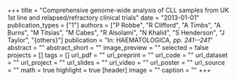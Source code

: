 +++
title = "Comprehensive genome-wide analysis of CLL samples from UK 1st line and relapsed/refractory clinical trials"
date = "2013-01-01"
publication_types = ["1"]
authors = ["P Robbe", "R Clifford", "A Timbs", "A Burns", "M Titsias", "M Cabes", "R Alsolami", "N Khalid", "S Henderson", "J Taylor", "{others}"]
publication = "In: HAEMATOLOGICA, _pp. 241--241_"
abstract = ""
abstract_short = ""
image_preview = ""
selected = false
projects = []
tags = []
url_pdf = ""
url_preprint = ""
url_code = ""
url_dataset = ""
url_project = ""
url_slides = ""
url_video = ""
url_poster = ""
url_source = ""
math = true
highlight = true
[header]
image = ""
caption = ""
+++
